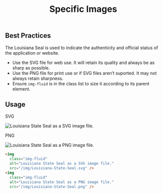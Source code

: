 ﻿---
title: Specific Images
summary: Specific guidelines for using images such as the State seal and logos.
tags: images
layout: guide
eleventyNavigation:
  key: Specific Images
  parent: Foundation
  order: 12
  excerpt: Specific guidelines for using images such as the State seal and logos.
  img: /img/illustrations/illus-images-specific.svg
---

## Best Practices

The Louisiana Seal is used to indicate the authenticity and official status of the application or website.

- Use the SVG file for web use. It will retain its quality and always be as sharp as possible.
- Use the PNG file for print use or if SVG files aren’t suported. It may not always retain sharpness.
- Ensure `img-fluid` is in the class list to size it according to its parent element.

## Usage

<div class="row">
  <div class="col-12 col-md-3 text-center">
    <p><span class="badge badge-ui">SVG</span></p>
    <img class="img-fluid" alt="Louisiana State Seal as a SVG image file." src="/img/Louisiana-State-Seal.svg">
  </div>
  <div class="col-12 offset-md-1 col-md-3 text-center">
    <p><span class="badge badge-ui">PNG</span></p>
    <img class="img-fluid" alt="Louisiana State Seal as a PNG image file." src="/img/Louisiana-State-Seal.png" >
  </div>
</div>

```html
<img
  class="img-fluid"
  alt="Louisiana State Seal as a SVG image file."
  src="/img/Louisiana-State-Seal.svg" />
<img
  class="img-fluid"
  alt="Louisiana State Seal as a PNG image file."
  src="/img/Louisiana-State-Seal.png" />
```

